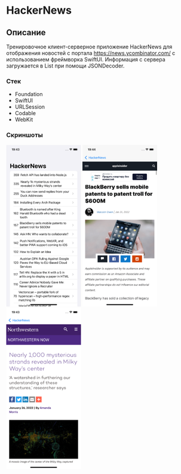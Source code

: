 # HackerNews
## Описание
Тренировочное клиент-серверное приложение HackerNews для отображения новостей с портала https://news.ycombinator.com/ с использованием фреймворка SwiftUI. Информация с сервера загружается в List при помощи JSONDecoder.
### Стек
* Foundation
* SwiftUI
* URLSession
* Codable
* WebKit

### Скриншоты
<img src="https://github.com/SergeyBindasov/HackerNews/blob/main/ScreenShot1.png" width="200"> <img src="https://github.com/SergeyBindasov/HackerNews/blob/main/ScreenShot2.png" width="200"> <img src="https://github.com/SergeyBindasov/HackerNews/blob/main/ScreenShot3.png" width="200">

